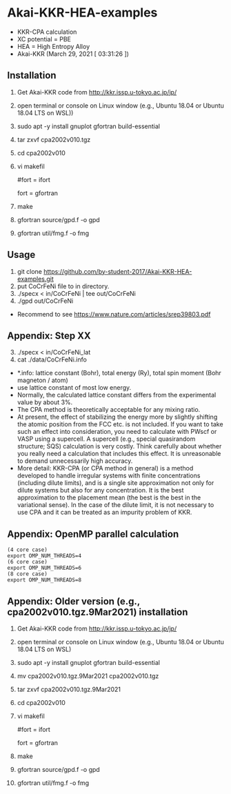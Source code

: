 # Akai-KKR-HEA-examples

* KKR-CPA calculation
* XC potential = PBE
* HEA = High Entropy Alloy
* Akai-KKR (March 29, 2021 [ 03:31:26 ])

## Installation
1. Get Akai-KKR code from http://kkr.issp.u-tokyo.ac.jp/jp/
2. open terminal or console on Linux window (e.g., Ubuntu 18.04 or Ubuntu 18.04 LTS on WSL))
3. sudo apt -y install gnuplot gfortran build-essential
4. tar zxvf cpa2002v010.tgz
5. cd cpa2002v010
6. vi makefil

	#fort = ifort

	fort = gfortran

7. make
8. gfortran source/gpd.f -o gpd
9. gfortran util/fmg.f -o fmg


## Usage
1. git clone https://github.com/by-student-2017/Akai-KKR-HEA-examples.git
2. put CoCrFeNi file to in directory.
3. ./specx < in/CoCrFeNi | tee out/CoCrFeNi
4. ./gpd out/CoCrFeNi


* Recommend to see https://www.nature.com/articles/srep39803.pdf


## Appendix: Step XX
3. ./specx < in/CoCrFeNi_lat
4. cat ./data/CoCrFeNi.info
* *.info: lattice constant (Bohr), total energy (Ry), total spin moment (Bohr magneton / atom)
* use lattice constant of most low energy.
* Normally, the calculated lattice constant differs from the experimental value by about 3%. 
* The CPA method is theoretically acceptable for any mixing ratio. 
* At present, the effect of stabilizing the energy more by slightly shifting the atomic position from the FCC etc. is not included. If you want to take such an effect into consideration, you need to calculate with PWscf or VASP using a supercell. A supercell (e.g., special quasirandom structure; SQS) calculation is very costly. Think carefully about whether you really need a calculation that includes this effect. It is unreasonable to demand unnecessarily high accuracy. 
* More detail: KKR-CPA (or CPA method in general) is a method developed to handle irregular systems with finite concentrations (including dilute limits), and is a single site approximation not only for dilute systems but also for any concentration. It is the best approximation to the placement mean (the best is the best in the variational sense). In the case of the dilute limit, it is not necessary to use CPA and it can be treated as an impurity problem of KKR. 

## Appendix: OpenMP parallel calculation
	(4 core case)
	export OMP_NUM_THREADS=4
	(6 core case)
	export OMP_NUM_THREADS=6
	(8 core case)
	export OMP_NUM_THREADS=8


## Appendix: Older version (e.g., cpa2002v010.tgz.9Mar2021) installation
1. Get Akai-KKR code from http://kkr.issp.u-tokyo.ac.jp/jp/
2. open terminal or console on Linux window (e.g., Ubuntu 18.04 or Ubuntu 18.04 LTS on WSL)
3. sudo apt -y install gnuplot gfortran build-essential
4. mv cpa2002v010.tgz.9Mar2021 cpa2002v010.tgz
5. tar zxvf cpa2002v010.tgz.9Mar2021
6. cd cpa2002v010
7. vi makefil

	#fort = ifort

	fort = gfortran

8. make
9. gfortran source/gpd.f -o gpd
10. gfortran util/fmg.f -o fmg

